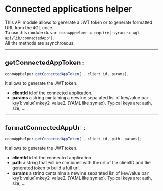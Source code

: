 
# Connected applications helper  
This API module allows to generate a JWT token or to generate formatted URL from the 4GL code.  
To use this module do `var connAppHelper = require('syracuse-4gl-api/lib/connectedApp')`.  
All the methods are asynchronous.  


-------------
## getConnectedAppToken :
``` javascript
connAppHelper.getConnectedAppToken(_, client_id, params);  
```
It allows to generate the JWT token.  

* **clientId** id of the connected application.  
* **params** a string containing a newline separated list of key/value pair key1: value1\nkey2: value2. (YAML like syntax). Typical keys are: auth, site, ...


-------------
## formatConnectedAppUrl :
``` javascript
connAppHelper.getConnectedAppToken(_, client_id, path, params);  
```
It allows to generate the JWT token.  

* **clientId** id of the connected application.  
* **path** a string that will be combined with the url of the clientID and the generated token to build a full url.
* **params** a string containing a newline separated list of key/value pair key1: value1\nkey2: value2. (YAML like syntax). Typical keys are: auth, site, ...

